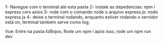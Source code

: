 1- Navegue com o terminal até esta pasta
2- instale as depedencias: npm i express cors axios
3- rode com o comando node o arquivo express.js: node express.js
4- deixe o terminal rodando, enquanto estiver rodando o servidor está on, terminal também serve como log;

Vue: 
Entre na pasta lizBojos;
Rode um npm i
após isso, rode um npm run dev

